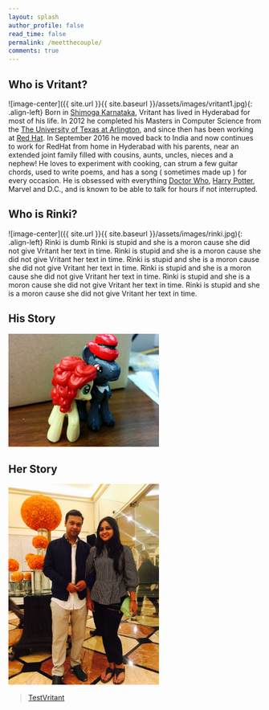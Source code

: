```yaml
---
layout: splash
author_profile: false
read_time: false
permalink: /meetthecouple/
comments: true
---
```

## Who is Vritant?
![image-center]({{ site.url }}{{ site.baseurl }}/assets/images/vritant1.jpg){: .align-left} 
Born in [Shimoga Karnataka](https://goo.gl/maps/Amf3TPY5Yev), 
Vritant has lived in Hyderabad for most of his life.
In 2012 he completed his Masters in Computer Science from the
[The University of Texas at Arlington](http://www.uta.edu/uta/),
 and since then has been working at [Red Hat](https://www.redhat.com/en).
 In September 2016 he moved back to India and now continues to work for RedHat from home in 
 Hyderabad with his parents, near an extended joint family filled with cousins, aunts, uncles,
 nieces and a nephew! He loves to experiment with cooking, can strum a few guitar chords, 
 used to write poems, and has a song ( sometimes made up ) for every occasion.
 He is obsessed with everything [Doctor Who](/assets/images/doctorwho.jpg),
  [Harry Potter](/assets/images/harrypotter.jpg), Marvel and D.C., and is known to be
 able to talk for hours if not interrupted.

## Who is Rinki?
![image-center]({{ site.url }}{{ site.baseurl }}/assets/images/rinki.jpg){: .align-left} Rinki is dumb
 Rinki is stupid and she is a moron cause she did not give Vritant her text in time.
 Rinki is stupid and she is a moron cause she did not give Vritant her text in time.
  Rinki is stupid and she is a moron cause she did not give Vritant her text in time.
   Rinki is stupid and she is a moron cause she did not give Vritant her text in time.
    Rinki is stupid and she is a moron cause she did not give Vritant her text in time.
     Rinki is stupid and she is a moron cause she did not give Vritant her text in time.

## His Story
<img src="/assets/images/couple5.jpg" width="300">

## Her Story
<img src="/assets/images/couple1.jpg" width="300">

<div id="fb-root"></div>
<script>(function(d, s, id) {
  var js, fjs = d.getElementsByTagName(s)[0];
  if (d.getElementById(id)) return;
  js = d.createElement(s); js.id = id;
  js.src = "//connect.facebook.net/en_GB/sdk.js#xfbml=1&version=v2.9";
  fjs.parentNode.insertBefore(js, fjs);
}(document, 'script', 'facebook-jssdk'));</script>
<div class="fb-page" data-href="https://www.facebook.com/testVritant/" data-tabs="timeline" data-width="1000" data-small-header="false" data-adapt-container-width="true" data-hide-cover="false" data-show-facepile="true"><blockquote cite="https://www.facebook.com/testVritant/" class="fb-xfbml-parse-ignore"><a href="https://www.facebook.com/testVritant/">TestVritant</a></blockquote></div>
